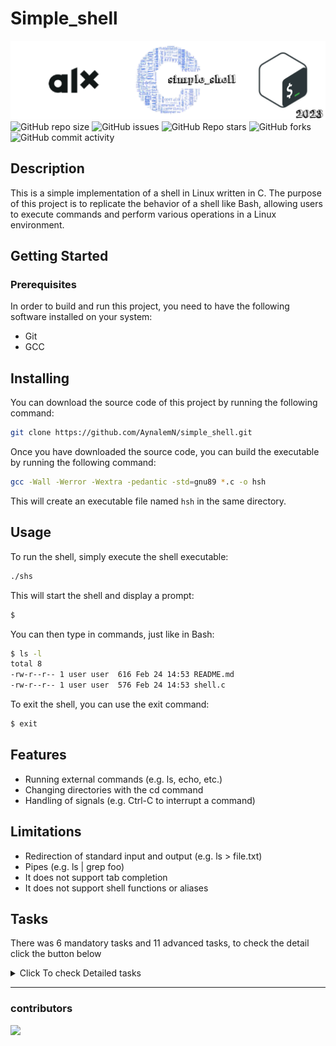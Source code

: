 
# Simple_shell
![banner](img/alx_simple_shell.png)
![GitHub repo size](https://img.shields.io/github/repo-size/AynalemN/simple_shell)
![GitHub issues](https://img.shields.io/github/issues/AynalemN/simple_shell)
![GitHub Repo stars](https://img.shields.io/github/stars/AynalemN/simple_shell?logo=github&style=flat)
![GitHub forks](https://img.shields.io/github/forks/AynalemN/simple_shell?logo=github&style=falt)
![GitHub commit activity](https://img.shields.io/github/commit-activity/m/AynalemN/simple_shell?logo=github)

## Description

This is a simple implementation of a shell in Linux written in C. The purpose of this project is to replicate the behavior of a shell like Bash, allowing users to execute commands and perform various operations in a Linux environment.

## Getting Started
### Prerequisites
In order to build and run this project, you need to have the following software installed on your system:

- Git
- GCC

## Installing
You can download the source code of this project by running the following command:
```bash
git clone https://github.com/AynalemN/simple_shell.git
```
Once you have downloaded the source code, you can build the executable by running the following command:

```bash
gcc -Wall -Werror -Wextra -pedantic -std=gnu89 *.c -o hsh
```
This will create an executable file named `hsh` in the same directory.

## Usage
To run the shell, simply execute the shell executable:
```bash
./shs
```
This will start the shell and display a prompt:
```bash
$
```
You can then type in commands, just like in Bash:

```bash
$ ls -l
total 8
-rw-r--r-- 1 user user  616 Feb 24 14:53 README.md
-rw-r--r-- 1 user user  576 Feb 24 14:53 shell.c

```
To exit the shell, you can use the exit command:
```bash
$ exit
```

## Features
- Running external commands (e.g. ls, echo, etc.)
- Changing directories with the cd command
- Handling of signals (e.g. Ctrl-C to interrupt a command)

## Limitations
- Redirection of standard input and output (e.g. ls > file.txt)
- Pipes (e.g. ls | grep foo)
- It does not support tab completion
- It does not support shell functions or aliases

## Tasks
There was 6 mandatory tasks and 11 advanced tasks, to check the detail click the button below
<details>
<summary>Click To check Detailed tasks</summary>

### Mandatory
0. Write a beautiful code that passes the Betty checks
1. Write a UNIX command line interpreter.
   -  Usage: simple_shell
      -  Display a prompt and wait for the user to type a command. A command line always ends with a new line.
      -  The prompt is displayed again each time a command has been executed.
      -  The command lines are simple, no semicolons, no pipes, no redirections or any other advanced features.
      -  The command lines are made only of one word. No arguments will be passed to programs.
      -  If an executable cannot be found, print an error message and display the prompt again.
      -  Handle errors.
      -  You have to handle the “end of file” condition `(Ctrl+D)`
   - You don’t have to:
      - use the `PATH`
      - implement built-ins
      - handle special characters : ", ', `, \, *, &, #
      - be able to move the cursor
      - handle commands with arguments
2. Handle command lines with arguments
3. Handle the `PATH`
  - `fork` must not be called if the command doesn’t exist
4. Implement the `exit` built-in, that exits the shell
   - Usage: `exit`
   - You don’t have to handle any argument to the built-in `exit`
5. Implement the `env` **built-in**, that prints the current environment
### Advanced
1. Write your own getline function
   - Use a buffer to read many chars at once and call the least possible the `read` system call
   - You will need to use `static` variables
   - You are not allowed to use `getline`
2. You are not allowed to use `strtok`
3. handle arguments for the built-in `exit`
   - Usage: `exit status`, where `status` is an integer used to exit the shell
4. Implement the `setenv` and `unsetenv` builtin commands
    - setenv
      - Initialize a new environment variable, or modify an existing one
      - Command syntax: `setenv VARIABLE VALUE`
      - Should print something on stderr on failure

    - unsetenv
      - Remove an environment variable
      - Command syntax: `unsetenv VARIABLE`
      - Should print something on stderr on failure
5.  Implement the builtin command `cd`:
    - Changes the current directory of the process.
    - Command syntax: `cd [DIRECTORY]`
    - If no argument is given to cd the command must be interpreted like `cd $HOME`
    - You have to handle the command `cd -`
    - You have to update the environment variable `PWD` when you change directory
6.  Handle the commands separator
7.  andle the `&&` and `||` shell logical operators
8.  Implement the `alias` builtin command
    - Usage: `alias [name[='value'] ...]`
      - `alias`: Prints a list of all aliases, one per line, in the form `name='value'`
      - `alias name [name2 ...]`: Prints the aliases `name`, `name2`, etc 1 per line, in the form `name='value'`
      - `alias name='value' [...]`: Defines an alias for each `name` whose `value` is given. If `name` is already an alias, replaces its value with `value`
9.  Handle variables replacement
    - Handle the `$?` variable
    - Handle the `$$` variable
10. Handle comments `(#)`
11. File as input
    - Usage: `simple_shell [filename]`
    - Your shell can take a file as a command line argument
    - The file contains all the commands that your shell should run before exiting
    - The file should contain one command per line
    - In this mode, the shell should not print a prompt and should not read from `stdin`
</details>


***
### contributors
<a href="https://github.com/AynalemN/simple_shell/graphs/contributors">
  <img src="https://contrib.rocks/image?repo=AynalemN/simple_shell" />
</a>